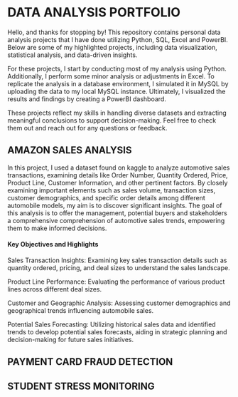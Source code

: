 # DATA ANALYSIS PORTFOLIO

Hello, and thanks for stopping by! This repository contains personal data analysis projects that I have done utilizing Python, SQL, Excel and PowerBI. Below are some of my highlighted projects, including data visualization, statistical analysis, and data-driven insights.

For these projects, I start by conducting most of my analysis using Python. Additionally, I perform some minor analysis or adjustments in Excel. To replicate the analysis in a database environment, I simulated it in MySQL by uploading the data to my local MySQL instance. Ultimately, I visualized the results and findings by creating a PowerBI dashboard.

These projects reflect my skills in handling diverse datasets and extracting meaningful conclusions to support decision-making. Feel free to check them out and reach out for any questions or feedback.


## AMAZON SALES ANALYSIS
In this project, I used a dataset found on kaggle to analyze automotive sales transactions, examining details like Order Number, Quantity Ordered, Price, Product Line, Customer Information, and other pertinent factors. By closely examining important elements such as sales volume, transaction sizes, customer demographics, and specific order details among different automobile models, my aim is to discover significant insights. The goal of this analysis is to offer the management, potential buyers and stakeholders a comprehensive comprehension of automotive sales trends, empowering them to make informed decisions.

#### Key Objectives and Highlights
Sales Transaction Insights: Examining key sales transaction details such as quantity ordered, pricing, and deal sizes to understand the sales landscape.

Product Line Performance: Evaluating the performance of various product lines across different deal sizes.

Customer and Geographic Analysis: Assessing customer demographics and geographical trends influencing automobile sales.

Potential Sales Forecasting: Utilizing historical sales data and identified trends to develop potential sales forecasts, aiding in strategic planning and decision-making for future sales initiatives.

## PAYMENT CARD FRAUD DETECTION


## STUDENT STRESS MONITORING
